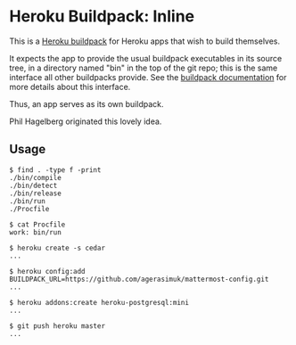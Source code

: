 # Heroku Buildpack: Inline

This is a [Heroku buildpack][buildpack] for Heroku apps that
wish to build themselves.

It expects the app to provide the usual buildpack executables
in its source tree, in a directory named "bin" in the top of
the git repo; this is the same interface all other buildpacks
provide. See the [buildpack documentation][buildpack] for more
details about this interface.

Thus, an app serves as its own buildpack.

Phil Hagelberg originated this lovely idea.

## Usage

    $ find . -type f -print
    ./bin/compile
    ./bin/detect
    ./bin/release
    ./bin/run
    ./Procfile

    $ cat Procfile
    work: bin/run

    $ heroku create -s cedar
    ...

    $ heroku config:add BUILDPACK_URL=https://github.com/agerasimuk/mattermost-config.git
    ...

    $ heroku addons:create heroku-postgresql:mini
    ...

    $ git push heroku master
    ...

[buildpack]: http://devcenter.heroku.com/articles/buildpack
